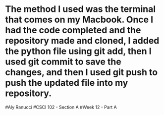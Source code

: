 # The method I used was the terminal that comes on my Macbook. Once I had the code completed and the repository made and cloned, I added the python file using git add, then I used git commit to save the changes, and then I used git push to push the updated file into my repository.
#Aly Ranucci
#CSCI 102 - Section A
#Week 12 - Part A
